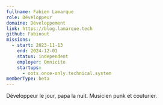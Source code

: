 ```yaml
---
fullname: Fabien Lamarque
role: Développeur
domaine: Développement
link: https://blog.lamarque.tech
github: Fabinout
missions:
  - start: 2023-11-13
    end: 2024-12-01
    status: independent
    employer: Omnicite
    startups:
      - oots.once-only.technical.system
memberType: beta
---
```

Développeur le jour, papa la nuit. Musicien punk et couturier.
